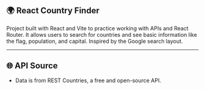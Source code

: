## 🌍 React Country Finder
Project built with React and Vite to practice working with APIs and React Router. It allows users to search for countries and see basic information like the flag, population, and capital. Inspired by the Google search layout.

 ---
 
## 🌐 API Source
- Data is from REST Countries, a free and open-source API.
